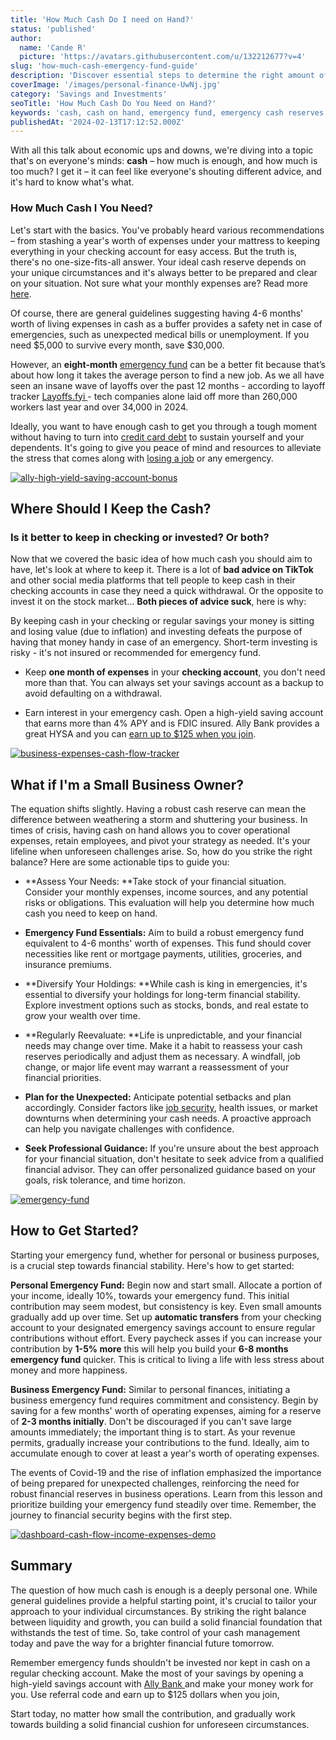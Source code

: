 ```yaml
---
title: 'How Much Cash Do I need on Hand?'
status: 'published'
author:
  name: 'Cande R'
  picture: 'https://avatars.githubusercontent.com/u/132212677?v=4'
slug: 'how-much-cash-emergency-fund-guide'
description: 'Discover essential steps to determine the right amount of cash to keep on hand for personal and business emergencies. Explore practical strategies to start building your emergency fund today and secure your financial stability in uncertain times.'
coverImage: '/images/personal-finance-UwNj.jpg'
category: 'Savings and Investments'
seoTitle: 'How Much Cash Do You Need on Hand?'
keywords: 'cash, cash on hand, emergency fund, emergency cash reserves, financial preparedness, managing cash in emergencies, building emergency fund, financial stability '
publishedAt: '2024-02-13T17:12:52.000Z'
---
```


With all this talk about economic ups and downs, we're diving into a topic that's on everyone's minds: **cash** – how much is enough, and how much is too much? I get it – it can feel like everyone's shouting different advice, and it's hard to know what's what.

### How Much Cash I You Need?

Let's start with the basics. You've probably heard various recommendations – from stashing a year's worth of expenses under your mattress to keeping everything in your checking account for easy access. But the truth is, there's no one-size-fits-all answer. Your ideal cash reserve depends on your unique circumstances and it's always better to be prepared and clear on your situation. Not sure what your monthly expenses are? Read more [here](/blog/tracking-monthly-expenses).

Of course, there are general guidelines suggesting having 4-6 months' worth of living expenses in cash as a buffer provides a safety net in case of emergencies, such as unexpected medical bills or unemployment. If you need $5,000 to survive every month, save $30,000.

However, an **eight-month** [emergency fund](/blog/building-an-emergency-fund) can be a better fit because that’s about how long it takes the average person to find a new job. As we all have seen an insane wave of layoffs over the past 12 months - according to layoff tracker [Layoffs.fyi ](http://layoffs.fyi/)\- tech companies alone laid off more than 260,000 workers last year and over 34,000 in 2024.

Ideally, you want to have enough cash to get you through a tough moment without having to turn into [credit card debt](/blog/how-to-get-out-of-debt) to sustain yourself and your dependents. It's going to give you peace of mind and resources to alleviate the stress that comes along with [losing a job](/blog/career-advice-supporting-loved-ones-job-search) or any emergency.

[![ally-high-yield-saving-account-bonus](/images/screen-shot-2024-02-09-at-3.37.50-pm-U0Nj.png)](https://www.ally.com/referral?code=4H3G4S7N9D)

## Where Should I Keep the Cash? 

### Is it better to keep in checking or invested? Or both?

Now that we covered the basic idea of how much cash you should aim to have, let's look at where to keep it. There is a lot of **bad advice on TikTok** and other social media platforms that tell people to keep cash in their checking accounts in case they need a quick withdrawal. Or the opposite to invest it on the stock market… **Both pieces of advice suck**, here is why:

By keeping cash in your checking or regular savings your money is sitting and losing value (due to inflation) and investing defeats the purpose of having that money handy in case of an emergency. Short-term investing is risky - it's not insured or recommended for emergency fund.

- Keep **one month of expenses** in your **checking account**, you don't need more than that. You can always set your savings account as a backup to avoid defaulting on a withdrawal.

- Earn interest in your emergency cash. Open a high-yield saving account that earns more than 4% APY and is FDIC insured. Ally Bank provides a great HYSA and you can [earn up to $125 when you join](https://www.ally.com/referral?code=4H3G4S7N9D).

[![business-expenses-cash-flow-tracker](/images/home--9--Q3MD.png)](/features/transactions)

## What if I'm a Small Business Owner? 

The equation shifts slightly. Having a robust cash reserve can mean the difference between weathering a storm and shuttering your business. In times of crisis, having cash on hand allows you to cover operational expenses, retain employees, and pivot your strategy as needed. It's your lifeline when unforeseen challenges arise. So, how do you strike the right balance? Here are some actionable tips to guide you:

- **Assess Your Needs: **Take stock of your financial situation. Consider your monthly expenses, income sources, and any potential risks or obligations. This evaluation will help you determine how much cash you need to keep on hand.

- **Emergency Fund Essentials:** Aim to build a robust emergency fund equivalent to 4-6 months' worth of expenses. This fund should cover necessities like rent or mortgage payments, utilities, groceries, and insurance premiums.

- **Diversify Your Holdings: **While cash is king in emergencies, it's essential to diversify your holdings for long-term financial stability. Explore investment options such as stocks, bonds, and real estate to grow your wealth over time.

- **Regularly Reevaluate: **Life is unpredictable, and your financial needs may change over time. Make it a habit to reassess your cash reserves periodically and adjust them as necessary. A windfall, job change, or major life event may warrant a reassessment of your financial priorities.

- **Plan for the Unexpected:** Anticipate potential setbacks and plan accordingly. Consider factors like [job security](/blog/career-advice-supporting-loved-ones-job-search), health issues, or market downturns when determining your cash needs. A proactive approach can help you navigate challenges with confidence.

- **Seek Professional Guidance:** If you're unsure about the best approach for your financial situation, don't hesitate to seek advice from a qualified financial advisor. They can offer personalized guidance based on your goals, risk tolerance, and time horizon.

[![emergency-fund](/images/goals-A4MD.png)](/features/goals)

## How to Get Started?

Starting your emergency fund, whether for personal or business purposes, is a crucial step towards financial stability. Here's how to get started:

**Personal Emergency Fund:** Begin now and start small. Allocate a portion of your income, ideally 10%, towards your emergency fund. This initial contribution may seem modest, but consistency is key. Even small amounts gradually add up over time. Set up **automatic transfers** from your checking account to your designated emergency savings account to ensure regular contributions without effort. Every paycheck asses if you can increase your contribution by **1-5% more** this will help you build your **6-8 months emergency fund** quicker. This is critical to living a life with less stress about money and more happiness.

**Business Emergency Fund:** Similar to personal finances, initiating a business emergency fund requires commitment and consistency. Begin by saving for a few months' worth of operating expenses, aiming for a reserve of **2-3 months initially**. Don't be discouraged if you can't save large amounts immediately; the important thing is to start. As your revenue permits, gradually increase your contributions to the fund. Ideally, aim to accumulate enough to cover at least a year's worth of operating expenses.

The events of Covid-19 and the rise of inflation emphasized the importance of being prepared for unexpected challenges, reinforcing the need for robust financial reserves in business operations. Learn from this lesson and prioritize building your emergency fund steadily over time. Remember, the journey to financial security begins with the first step.

[![dashboard-cash-flow-income-expenses-demo](/images/home--8--IxOD.png)](/features/dashboard)

## Summary

The question of how much cash is enough is a deeply personal one. While general guidelines provide a helpful starting point, it's crucial to tailor your approach to your individual circumstances. By striking the right balance between liquidity and growth, you can build a solid financial foundation that withstands the test of time. So, take control of your cash management today and pave the way for a brighter financial future tomorrow.

Remember emergency funds shouldn't be invested nor kept in cash on a regular checking account. Make the most of your savings by opening a high-yield savings account with [Ally Bank ](https://www.ally.com/referral?code=4H3G4S7N9D)and make your money work for you. Use referral code and earn up to $125 dollars when you join,

Start today, no matter how small the contribution, and gradually work towards building a solid financial cushion for unforeseen circumstances.

